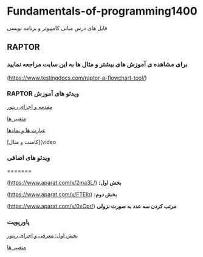 # Fundamentals-of-programming1400

فایل های درس مبانی کامپیوتر و برنامه نویسی


## RAPTOR

### برای مشاهده ی آموزش های بیشتر و مثال ها به این سایت مراجعه نمایید

(https://www.testingdocs.com/raptor-a-flowchart-tool/)





### RAPTOR ویدئو های آموزش

[مقدمه و اجزای رپتور](video)

[متغییر ها](video)

[عبارت ها و نمادها](video)

[کامنت و مثال](video



### ویدئو های اضافی 
=======

  (https://www.aparat.com/v/2ma3L/)    **:بخش اول**
  
  (https://www.aparat.com/v/FTElb)      **:بخش دوم**
  
  (https://www.aparat.com/v/0xCpr/)     **مرتب کردن سه عدد به صورت نزولی**
  
  
  ### پاورپویت
  
  [بخش اول: معرفی و اجزای رپتور](powerpoint)

  [متغییر ها](powerpoint)

